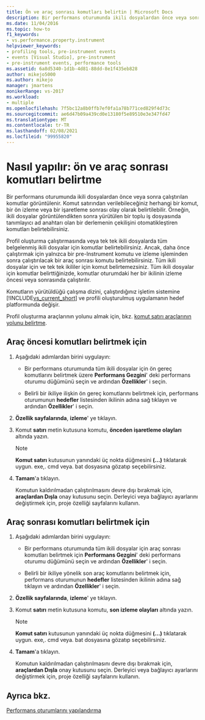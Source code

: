 ```yaml
---
title: Ön ve araç sonrası komutları belirtin | Microsoft Docs
description: Bir performans oturumunda ikili dosyalardan önce veya sonra çalışan komutları nasıl belirtebileceğiniz hakkında bilgi edinin.
ms.date: 11/04/2016
ms.topic: how-to
f1_keywords:
- vs.performance.property.instrument
helpviewer_keywords:
- profiling tools, pre-instrument events
- events [Visual Studio], pre-instrument
- pre-instrument events, performance tools
ms.assetid: 6a8d5340-1d1b-4d81-88dd-8e1f435eb828
author: mikejo5000
ms.author: mikejo
manager: jmartens
monikerRange: vs-2017
ms.workload:
- multiple
ms.openlocfilehash: 7f5bc12a8b0ffb7ef0fa1a78b771ced829f4d73c
ms.sourcegitcommit: ae6d47b09a439cd0e13180f5e89510e3e347fd47
ms.translationtype: MT
ms.contentlocale: tr-TR
ms.lasthandoff: 02/08/2021
ms.locfileid: "99955820"
---
```

# <a name="how-to-specify-pre--and-post-instrument-commands"></a>Nasıl yapılır: ön ve araç sonrası komutları belirtme

Bir performans oturumunda ikili dosyalardan önce veya sonra çalıştırılan komutlar görüntülenir. Komut satırından verilebileceğiniz herhangi bir komut, bir ön izleme veya bir işaretleme sonrası olay olarak belirtilebilir. Örneğin, ikili dosyalar görüntülendikten sonra yürütülen bir toplu iş dosyasında tanımlayıcı ad anahtarı olan bir derlemenin çekilişini otomatikleştiren komutları belirtebilirsiniz.

Profil oluşturma çalıştırmasında veya tek tek ikili dosyalarda tüm belgelenmiş ikili dosyalar için komutlar belirtebilirsiniz. Ancak, daha önce çalıştırmak için yalnızca bir pre-Instrument komutu ve izleme işleminden sonra çalıştırılacak bir araç sonrası komutu belirtebilirsiniz. Tüm ikili dosyalar için ve tek tek ikililer için komut belirtemezsiniz. Tüm ikili dosyalar için komutlar belirttiğinizde, komutlar oturumdaki her bir ikilinin izleme öncesi veya sonrasında çalıştırılır.

Komutların yürütüldüğü çalışma dizini, çalıştırdığınız işletim sistemine [!INCLUDE[vs_current_short](../code-quality/includes/vs_current_short_md.md)] ve profili oluşturulmuş uygulamanın hedef platformunda değişir.

Profil oluşturma araçlarının yolunu almak için, bkz. [komut satırı araçlarının yolunu belirtme](../profiling/specifying-the-path-to-profiling-tools-command-line-tools.md).

## <a name="to-specify-pre-instrument-commands"></a>Araç öncesi komutları belirtmek için

1. Aşağıdaki adımlardan birini uygulayın:

    - Bir performans oturumunda tüm ikili dosyalar için ön gereç komutlarını belirtmek üzere **Performans Gezgini**' deki performans oturumu düğümünü seçin ve ardından **Özellikler**' i seçin.

    - Belirli bir ikiliye ilişkin ön gereç komutlarını belirtmek için, performans oturumunun **hedefler** listesinden ikilinin adına sağ tıklayın ve ardından **Özellikler**' i seçin.

2. **Özellik sayfalarında**, **izleme**' ye tıklayın.

3. Komut **satırı** metin kutusuna komutu, **önceden işaretleme olayları** altında yazın.

    > [!NOTE]
    > **Komut satırı** kutusunun yanındaki üç nokta düğmesini **(...)** tıklatarak uygun. exe,. cmd veya. bat dosyasına gözatıp seçebilirsiniz.

4. **Tamam**'a tıklayın.

     Komutun kaldırılmadan çalıştırılmasını devre dışı bırakmak için, **araçlardan Dışla** onay kutusunu seçin. Derleyici veya bağlayıcı ayarlarını değiştirmek için, proje özelliği sayfalarını kullanın.

## <a name="to-specify-post-instrument-commands"></a>Araç sonrası komutları belirtmek için

1. Aşağıdaki adımlardan birini uygulayın:

    - Bir performans oturumunda tüm ikili dosyalar için araç sonrası komutları belirtmek için **Performans Gezgini**' deki performans oturumu düğümünü seçin ve ardından **Özellikler**' i seçin.

    - Belirli bir ikiliye yönelik son araç komutlarını belirtmek için, performans oturumunun **hedefler** listesinden ikilinin adına sağ tıklayın ve ardından **Özellikler**' i seçin.

2. **Özellik sayfalarında**, **izleme**' ye tıklayın.

3. Komut **satırı** metin kutusuna komutu, **son izleme olayları** altında yazın.

    > [!NOTE]
    > **Komut satırı** kutusunun yanındaki üç nokta düğmesini **(...)** tıklatarak uygun. exe,. cmd veya. bat dosyasına gözatıp seçebilirsiniz.

4. **Tamam**'a tıklayın.

     Komutun kaldırılmadan çalıştırılmasını devre dışı bırakmak için, **araçlardan Dışla** onay kutusunu seçin. Derleyici veya bağlayıcı ayarlarını değiştirmek için, proje özelliği sayfalarını kullanın.

## <a name="see-also"></a>Ayrıca bkz.

[Performans oturumlarını yapılandırma](../profiling/configuring-performance-sessions.md)
